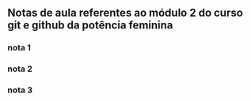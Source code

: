 ## Notas de aula referentes ao módulo 2 do curso git e github da potência feminina

### nota 1

### nota 2

### nota 3